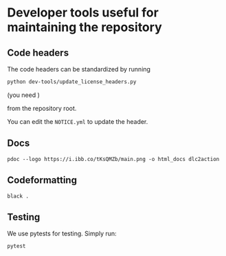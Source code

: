 # Developer tools useful for maintaining the repository

## Code headers

The code headers can be standardized by running

``` bash
python dev-tools/update_license_headers.py
```

(you need )

from the repository root.

You can edit the `NOTICE.yml` to update the header.

## Docs

```
pdoc --logo https://i.ibb.co/tKsQMZb/main.png -o html_docs dlc2action
```

## Codeformatting

```
black .
```

## Testing

We use pytests for testing. Simply run:

```
pytest
```
